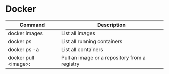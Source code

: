 # Docker

Command | Description
--- | ---
docker images | List all images
docker ps | List all running containers
docker ps -a | List all containers
docker pull \<image>:<tag> | Pull an image or a repository from a registry
